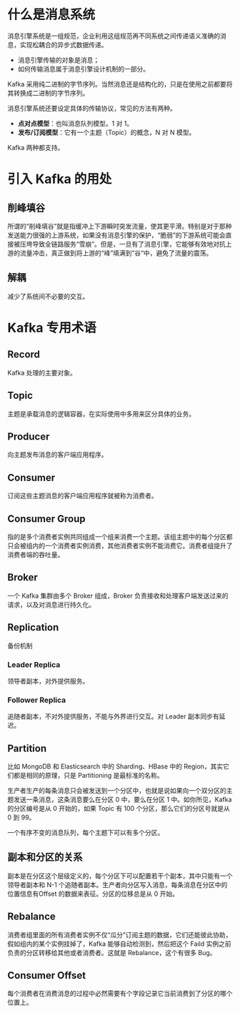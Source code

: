 # 什么是消息系统

消息引擎系统是一组规范，企业利用这组规范再不同系统之间传递语义准确的消息，实现松耦合的异步式数据传递。

+ 消息引擎传输的对象是消息；
+ 如何传输消息属于消息引擎设计机制的一部分。

Kafka 采用纯二进制的字节序列。当然消息还是结构化的，只是在使用之前都要将其转换成二进制的字节序列。

消息引擎系统还要设定具体的传输协议，常见的方法有两种。

+ **点对点模型**：也叫消息队列模型。1 对 1。
+ **发布/订阅模型**：它有一个主题（Topic）的概念，N 对 N 模型。

Kafka 两种都支持。

# 引入 Kafka 的用处

## 削峰填谷

所谓的“削峰填谷”就是指缓冲上下游瞬时突发流量，使其更平滑。特别是对于那种发送能力很强的上游系统，如果没有消息引擎的保护，“脆弱”的下游系统可能会直接被压垮导致全链路服务“雪崩”。但是，一旦有了消息引擎，它能够有效地对抗上游的流量冲击，真正做到将上游的“峰”填满到”谷“中，避免了流量的震荡。

## 解耦

减少了系统间不必要的交互。

# Kafka 专用术语

## Record

Kafka 处理的主要对象。

## Topic

主题是承载消息的逻辑容器，在实际使用中多用来区分具体的业务。

## Producer

向主题发布消息的客户端应用程序。

## Consumer

订阅这些主题消息的客户端应用程序就被称为消费者。

## Consumer Group

指的是多个消费者实例共同组成一个组来消费一个主题。该组主题中的每个分区都只会被组内的一个消费者实例消费，其他消费者实例不能消费它。消费者组提升了消费者端的吞吐量。

## Broker

一个 Kafka 集群由多个 Broker 组成，Broker 负责接收和处理客户端发送过来的请求，以及对消息进行持久化。

## Replication

备份机制

### Leader Replica

领导者副本，对外提供服务。

### Follower Replica

追随者副本，不对外提供服务，不能与外界进行交互。对 Leader 副本同步有延迟。

## Partition

比如 MongoDB 和 Elasticsearch 中的 Sharding、HBase 中的 Region，其实它们都是相同的原理，只是 Partitioning 是最标准的名称。

生产者生产的每条消息只会被发送到一个分区中，也就是说如果向一个双分区的主题发送一条消息，这条消息要么在分区 0 中，要么在分区 1 中。如你所见，Kafka 的分区编号是从 0 开始的，如果 Topic 有 100 个分区，那么它们的分区号就是从 0 到 99。

一个有序不变的消息队列，每个主题下可以有多个分区。

## 副本和分区的关系

副本是在分区这个层级定义的，每个分区下可以配置若干个副本，其中只能有一个领导者副本和 N-1 个追随者副本。生产者向分区写入消息，每条消息在分区中的位置信息有Offset 的数据来表征。分区的位移总是从 0 开始。

## Rebalance

消费者组里面的所有消费者实例不仅“瓜分”订阅主题的数据，它们还能彼此协助，假如组内的某个实例挂掉了，Kafka 能够自动检测到，然后把这个 Faild 实例之前负责的分区转移给其他或者消费者。这就是 Rebalance，这个有很多 Bug。

## Consumer Offset

每个消费者在消费消息的过程中必然需要有个字段记录它当前消费到了分区的哪个位置上。

